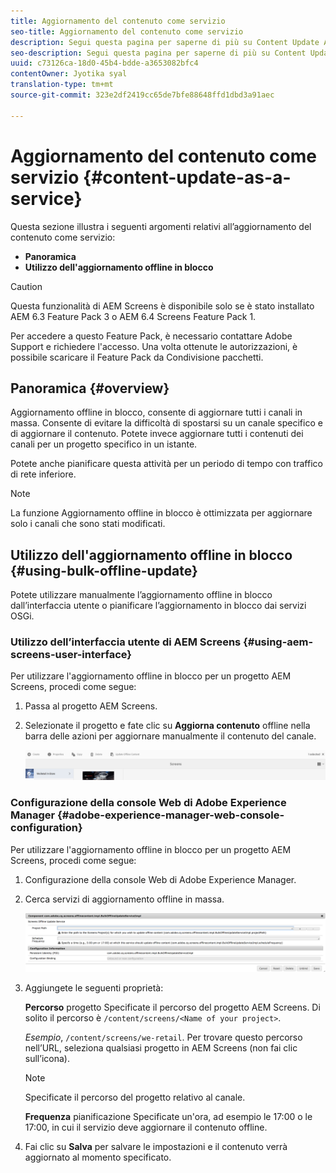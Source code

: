 ```yaml
---
title: Aggiornamento del contenuto come servizio
seo-title: Aggiornamento del contenuto come servizio
description: Segui questa pagina per saperne di più su Content Update As a Service.
seo-description: Segui questa pagina per saperne di più su Content Update As a Service.
uuid: c73126ca-18d0-45b4-bdde-a3653082bfc4
contentOwner: Jyotika syal
translation-type: tm+mt
source-git-commit: 323e2df2419cc65de7bfe88648ffd1dbd3a91aec

---
```



# Aggiornamento del contenuto come servizio {#content-update-as-a-service}

Questa sezione illustra i seguenti argomenti relativi all’aggiornamento del contenuto come servizio:

* **Panoramica**
* **Utilizzo dell'aggiornamento offline in blocco**

>[!CAUTION]
>
>Questa funzionalità di AEM Screens è disponibile solo se è stato installato AEM 6.3 Feature Pack 3 o AEM 6.4 Screens Feature Pack 1.
>
>Per accedere a questo Feature Pack, è necessario contattare Adobe Support e richiedere l'accesso. Una volta ottenute le autorizzazioni, è possibile scaricare il Feature Pack da Condivisione pacchetti.

## Panoramica {#overview}

Aggiornamento offline in blocco, consente di aggiornare tutti i canali in massa. Consente di evitare la difficoltà di spostarsi su un canale specifico e di aggiornare il contenuto. Potete invece aggiornare tutti i contenuti dei canali per un progetto specifico in un istante.

Potete anche pianificare questa attività per un periodo di tempo con traffico di rete inferiore.

>[!NOTE]
>
>La funzione Aggiornamento offline in blocco è ottimizzata per aggiornare solo i canali che sono stati modificati.

## Utilizzo dell'aggiornamento offline in blocco {#using-bulk-offline-update}

Potete utilizzare manualmente l’aggiornamento offline in blocco dall’interfaccia utente o pianificare l’aggiornamento in blocco dai servizi OSGi.

### Utilizzo dell’interfaccia utente di AEM Screens {#using-aem-screens-user-interface}

Per utilizzare l'aggiornamento offline in blocco per un progetto AEM Screens, procedi come segue:

1. Passa al progetto AEM Screens.
1. Selezionate il progetto e fate clic su **Aggiorna contenuto** offline nella barra delle azioni per aggiornare manualmente il contenuto del canale.

   ![screen_shot_2018-04-24at122256pm](assets/screen_shot_2018-04-24at122256pm.png)

### Configurazione della console Web di Adobe Experience Manager {#adobe-experience-manager-web-console-configuration}

Per utilizzare l'aggiornamento offline in blocco per un progetto AEM Screens, procedi come segue:

1. Configurazione della console Web di Adobe Experience Manager.
1. Cerca servizi di aggiornamento offline in massa.

   ![screen_shot_2018-04-24at121428pm](assets/screen_shot_2018-04-24at121428pm.png)

1. Aggiungete le seguenti proprietà:

   **Percorso** progetto Specificate il percorso del progetto AEM Screens. Di solito il percorso è `/content/screens/<Name of your project>`.

   *Esempio*, `/content/screens/we-retail`. Per trovare questo percorso nell’URL, seleziona qualsiasi progetto in AEM Screens (non fai clic sull’icona).

   >[!NOTE]
   >
   >Specificate il percorso del progetto relativo al canale.

   **Frequenza** pianificazione Specificate un'ora, ad esempio le 17:00 o le 17:00, in cui il servizio deve aggiornare il contenuto offline.

1. Fai clic su **Salva** per salvare le impostazioni e il contenuto verrà aggiornato al momento specificato.


